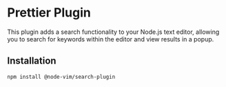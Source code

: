# Prettier Plugin

This plugin adds a search functionality to your Node.js text editor, allowing you to search for keywords within the editor and view results in a popup.

## Installation

```bash
npm install @node-vim/search-plugin